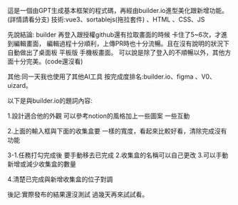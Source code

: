這是一個由GPT生成基本框架的程式碼，再經由builder.io進型美化跟新增功能。  (詳情請看分支)
技術:vue3、sortablejs(拖拉套件) 、HTML 、CSS、JS

先說結論: 
builder 再登入跟授權github還有拉取畫面的時候  卡住了5~6次，才進到編輯畫面， 編輯過程十分順利，上傳PR時也十分流暢。且在沒有說明的狀況下自動做出了桌面板 平板版 手機板畫面。
可以說是除了登入的不順暢以外，其他方面十分完美。(code還沒看)

其他:同一天我也使用了其他AI工具 按完成度排名:builder.io、figma 、V0、uizard。

以下是與builder.io的題詞內容:

1.設計適合他的外觀 可以參考notion的風格加上一些圖案 一些互動

2.上面的輸入框與下面的收集盒要 一樣的寬度，看起來比較好看，清除完成沒有功能

3-1.任務打勾完成後 要手動移去已完成
  2.收集盒的名稱可以自己更改
  3.可以手動新增或減少收集盒的數量
  
4.清楚已完成與新增收集盒的位子對調

後記:實際發布的結果還沒測試  過幾天再來試試看。 



